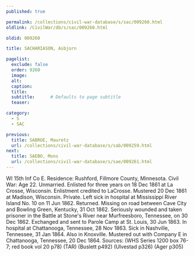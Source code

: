 ```yaml
---
published: true

permalink: /collections/civil-war-database/s/sac/009260.html
oldlink: /CivilWar/db/s/sac/009260.html

oldid: 009260

title: SACHARIASON, Asbjorn

pagelist:
  exclude: false
  order: 9260
  image: 
  alt:
  caption:
  title:
  subtitle:      # Defaults to page subtitle
  teaser:

category: 
  - S 
  - SAC

previous:
  title: SABROE, Mauretz
  url: /collections/civil-war-database/s/sab/009259.html  
next:
  title: SAEBO, Mons
  url: /collections/civil-war-database/s/sae/009261.html   
---
```

WI 15th Inf Co E. Residence: Rushford, Fillmore County, Minnesota. Civil War: Age 22. Unmarried. Enlisted for three years on 18 Dec 1861 at La Crosse, Wisconsin. Enlistment credited to LaCrosse. Mustered 20 Dec 1861 at Madison, Wisconsin. Private. Left sick in hospital at Mississippi River Island No. 10 on 11 Jun 1862. Returned. Missing on road between Cave City and Bowling Green, Kentucky, 31 Oct 1862. Seriously wounded and taken prisoner in the Battle at Stone&#39;s River near Murfreesboro, Tennessee, on 30 Dec 1862. Exchanged and sent to Parole Camp at St. Louis, 30 Jun 1863. In hospital at Chattanooga, Tennessee, 28 Nov 1863. Sick in Nashville, Tennessee, 31 Jan 1864. Also in Knoxville. Mustered out with Company E in Chattanooga, Tennessee, 20 Dec 1864. Sources: (WHS Series 1200 box 76-7; red book vol 20 p78) (TAR) (Buslett p492) (Ulvestad p326) (Ager p305)